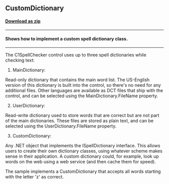 ## CustomDictionary
#### [Download as zip](https://minhaskamal.github.io/DownGit/#/home?url=https://github.com/GrapeCity/ComponentOne-WinForms-Samples/tree/master/NetFramework\SpellChecker\VB\CustomDictionary)
____
#### Shows how to implement a custom spell dictionary class.
____
The C1SpellChecker control uses up to three spell dictionaries while checking text: 

1) MainDictionary: 

Read-only dictionary that contains the main word list. The US-English version of this dictionary is built into the control, so there's no need for any additional files. Other languages are available as DCT files that ship with the control, and can be selected using the MainDictionary.FileName property. 

2) UserDictionary: 

Read-write dictionary used to store words that are correct but are not part of the main dictionaries. These files are stored as plain text, and can be selected using the UserDictionary.FileName property. 

3) CustomDictionary: 

Any .NET object that implements the ISpellDictionary interface. This allows users to create their own dictionary classes, using whatever scheme makes sense in their application. A custom dictionary could, for example, look up words on the web using a web service (and then cache them for speed). 

The sample implements a CustomDictionary that accepts all words starting with the letter 'z' as correct. 